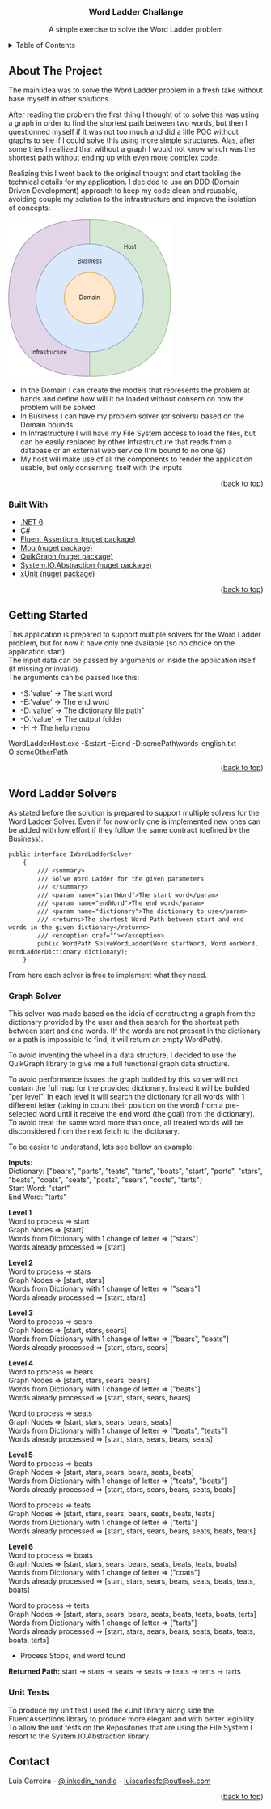 <!-- PROJECT LOGO -->
<br />
<div align="center">
  

<h3 align="center">Word Ladder Challange</h3>

  <p align="center">
    A simple exercise to solve the Word Ladder problem
  </p>
</div>



<!-- TABLE OF CONTENTS -->
<details>
  <summary>Table of Contents</summary>
  <ol>
    <li>
      <a href="#about-the-project">About The Project</a>
      <ul>
        <li><a href="#built-with">Built With</a></li>
      </ul>
    </li>
    <li>
      <a href="#getting-started">Getting Started</a>
    </li>
    <li><a href="#word-ladder-solvers">Word Ladder Solvers</a></li>
    <li><a href="#unit-tests">Unit Tests</a></li>
    <li><a href="#contact">Contact</a></li>
  </ol>
</details>



<!-- ABOUT THE PROJECT -->
## About The Project

The main idea was to solve the Word Ladder problem in a fresh take without base myself in other solutions.

After reading the problem the first thing I thought of to solve this was using a graph in order to find the shortest path between two words, but then I questionned myself if it was not too much and did a litle POC without graphs to see if I could solve this using more simple structures.
Alas, after some tries I reallized that without a graph I would not know which was the shortest path without ending up with even more complex code.

Realizing this I went back to the original thought and start tackling the technical details for my application. I decided to use an DDD (Domain Driven Development) approach to keep my code clean and reusable, avoiding couple my solution to the infrastructure and improve the isolation of concepts:

![Architecture_Diagram](/arch.drawio.png?raw=true "Architecture Diagram")

* In the Domain I can create the models that represents the problem at hands and define how will it be loaded without consern on how the problem will be solved
* In Business I can have my problem solver (or solvers) based on the Domain bounds.
* In Infrastructure I will have my File System access to load the files, but can be easily replaced by other Infrastructure that reads from a database or an external web service (I'm bound to no one :laughing:)
* My host will make use of all the components to render the application usable, but only conserning itself with the inputs

<p align="right">(<a href="#top">back to top</a>)</p>



### Built With

* [.NET 6](https://dotnet.microsoft.com/en-us/)
* C#
* [Fluent Assertions (nuget package)](https://www.nuget.org/packages/FluentAssertions/6.6.0/)
* [Moq (nuget package)](https://github.com/moq/moq4)
* [QuikGraph (nuget package)](https://github.com/KeRNeLith/QuikGraph)
* [System.IO.Abstraction (nuget package)](https://github.com/TestableIO/System.IO.Abstractions)
* [xUnit (nuget package)](https://github.com/xunit/xunitm)

<p align="right">(<a href="#top">back to top</a>)</p>



<!-- GETTING STARTED -->
## Getting Started

This application is prepared to support multiple solvers for the Word Ladder problem, but for now it have only one available (so no choice on the application start).\
The input data can be passed by arguments or inside the application itself (if missing or invalid).\
The arguments can be passed like this:
* -S:'value' -> The start word
* -E:'value' -> The end word
* -D:'value' -> The dictionary file path"
* -O:'value' -> The output folder
* -H -> The help menu

WordLadderHost.exe -S:start -E:end -D:somePath\words-english.txt -O:someOtherPath

<p align="right">(<a href="#top">back to top</a>)</p>



<!-- ROADMAP -->
## Word Ladder Solvers

As stated before the solution is prepared to support multiple solvers for the Word Ladder Solver. Even if for now only one is implemented new ones can be added with low effort if they follow the same contract (defined by the Business):

```
public interface IWordLadderSolver
    {
        /// <summary>
        /// Solve Word Ladder for the given parameters
        /// </summary>
        /// <param name="startWord">The start word</param>
        /// <param name="endWord">The end word</param>
        /// <param name="dictionary">The dictionary to use</param>
        /// <returns>The shortest Word Path between start and end words in the given dictionary</returns>
        /// <exception cref=""></exception>
        public WordPath SolveWordLadder(Word startWord, Word endWord, WordLadderDictionary dictionary);
    }
```

From here each solver is free to implement what they need.

### Graph Solver

This solver was made based on the ideia of constructing a graph from the dictionary provided by the user and then search for the shortest path between start and end words. (If the words are not present in the dictionary or a path is impossible to find, it will return an empty WordPath).

To avoid inventing the wheel in a data structure, I decided to use the QuikGraph library to give me a full functional graph data structure.

To avoid performance issues the graph builded by this solver will not contain the full map for the provided dictionary. Instead it will be builded "per level". 
In each level it will search the dictionary for all words with 1 different letter (taking in count their position on the word) from a pre-selected word until it receive the end word (the goal) from the dictionary). 
To avoid treat the same word more than once, all treated words will be disconsidered from the next fetch to the dictionary.

To be easier to understand, lets see bellow an example:

**Inputs**:  
Dictionary: ["bears", "parts", "teats", "tarts", "boats", "start", "ports", "stars", "beats", "coats", "seats", "posts", "sears", "costs", "terts"]  
Start Word: "start"  
End Word: "tarts"

**Level 1**  
Word to process => start  
Graph Nodes => [start]  
Words from Dictionary with 1 change of letter => ["stars"]  
Words already processed => [start]

**Level 2**  
Word to process => stars  
Graph Nodes => [start, stars]  
Words from Dictionary with 1 change of letter => ["sears"]  
Words already processed => [start, stars]

**Level 3**  
Word to process => sears  
Graph Nodes => [start, stars, sears]  
Words from Dictionary with 1 change of letter => ["bears", "seats"]  
Words already processed => [start, stars, sears]

**Level 4**  
Word to process => bears  
Graph Nodes => [start, stars, sears, bears]  
Words from Dictionary with 1 change of letter => ["beats"]  
Words already processed => [start, stars, sears, bears]

Word to process => seats  
Graph Nodes => [start, stars, sears, bears, seats]  
Words from Dictionary with 1 change of letter => ["beats", "teats"]  
Words already processed => [start, stars, sears, bears, seats]

**Level 5**  
Word to process => beats  
Graph Nodes => [start, stars, sears, bears, seats, beats]  
Words from Dictionary with 1 change of letter => ["teats", "boats"]  
Words already processed => [start, stars, sears, bears, seats, beats]

Word to process => teats  
Graph Nodes => [start, stars, sears, bears, seats, beats, teats]  
Words from Dictionary with 1 change of letter => ["terts"]  
Words already processed => [start, stars, sears, bears, seats, beats, teats]

**Level 6**  
Word to process => boats  
Graph Nodes => [start, stars, sears, bears, seats, beats, teats, boats]  
Words from Dictionary with 1 change of letter => ["coats"]  
Words already processed => [start, stars, sears, bears, seats, beats, teats, boats]

Word to process => terts  
Graph Nodes => [start, stars, sears, bears, seats, beats, teats, boats, terts]  
Words from Dictionary with 1 change of letter => ["tarts"]  
Words already processed => [start, stars, sears, bears, seats, beats, teats, boats, terts]
- Process Stops, end word found

**Returned Path:**
start -> stars -> sears -> seats -> teats -> terts -> tarts

<!-- UNIT TESTS -->
### Unit Tests

To produce my unit test I used the xUnit library along side the FluentAssertions library to produce more elegant and with better legibility.  
To allow the unit tests on the Repositories that are using the File System I resort to the System.IO.Abstraction library.

<!-- CONTACT -->
## Contact

Luis Carreira - [@linkedin_handle](https://www.linkedin.com/in/lu%C3%ADs-carreira-47a14811/) - luiscarlosfc@outlook.com

<p align="right">(<a href="#top">back to top</a>)</p>
